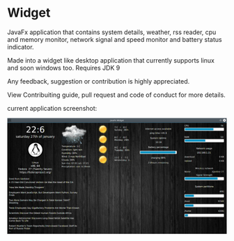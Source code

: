 # Widget
JavaFx application that contains system details, weather, rss reader, cpu and memory monitor, network signal and speed monitor and battery status indicator.

Made into a widget like desktop application that currently supports linux and soon windows too. Requires JDK 9

Any feedback, suggestion or contribution is highly appreciated.

View Contribuiting guide, pull request and code of conduct for more details.

current application screenshot:
<p align="center">
  <img src="docs/app screenshot.png"/>
</p>
